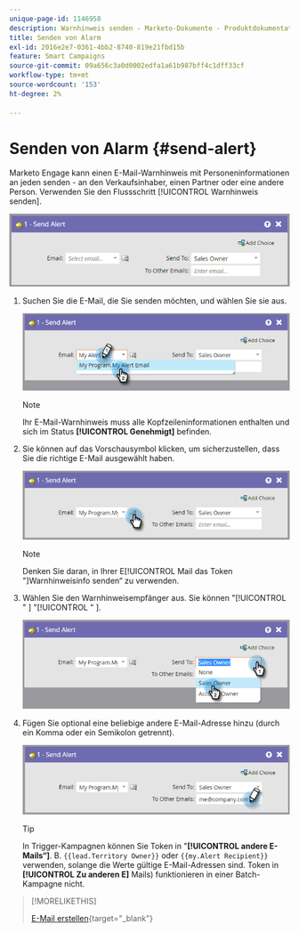 ```yaml
---
unique-page-id: 1146958
description: Warnhinweis senden - Marketo-Dokumente - Produktdokumentation
title: Senden von Alarm
exl-id: 2016e2e7-0361-4bb2-8740-819e21fbd15b
feature: Smart Campaigns
source-git-commit: 09a656c3a0d0002edfa1a61b987bff4c1dff33cf
workflow-type: tm+mt
source-wordcount: '153'
ht-degree: 2%

---
```


# Senden von Alarm {#send-alert}

Marketo Engage kann einen E-Mail-Warnhinweis mit Personeninformationen an jeden senden - an den Verkaufsinhaber, einen Partner oder eine andere Person. Verwenden Sie den Flussschritt [!UICONTROL Warnhinweis senden].

![](assets/send-alert-1.png)

1. Suchen Sie die E-Mail, die Sie senden möchten, und wählen Sie sie aus.

   ![](assets/send-alert-2.png)

   >[!NOTE]
   >
   >Ihr E-Mail-Warnhinweis muss alle Kopfzeileninformationen enthalten und sich im Status **[!UICONTROL Genehmigt]** befinden.

1. Sie können auf das Vorschausymbol klicken, um sicherzustellen, dass Sie die richtige E-Mail ausgewählt haben.

   ![](assets/send-alert-3.png)

   >[!NOTE]
   >
   >Denken Sie daran, in Ihrer E[!UICONTROL Mail das Token &quot;]Warnhinweisinfo senden“ zu verwenden.

1. Wählen Sie den Warnhinweisempfänger aus. Sie können &quot;[!UICONTROL &quot; &#x200B;] &quot;[!UICONTROL &quot; &#x200B;].

   ![](assets/send-alert-4.png)

1. Fügen Sie optional eine beliebige andere E-Mail-Adresse hinzu (durch ein Komma oder ein Semikolon getrennt).

   ![](assets/send-alert-5.png)

   >[!TIP]
   >
   >In Trigger-Kampagnen können Sie Token in &quot;**[!UICONTROL andere E-Mails“]**. B. `{{lead.Territory Owner}}` oder `{{my.Alert Recipient}}` verwenden, solange die Werte gültige E-Mail-Adressen sind. Token in **[!UICONTROL Zu anderen E]** Mails) funktionieren in einer Batch-Kampagne nicht.

>[!MORELIKETHIS]
>
>[E-Mail erstellen](/help/marketo/product-docs/email-marketing/general/creating-an-email/create-an-email.md){target="_blank"}
